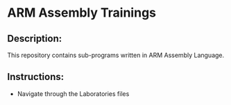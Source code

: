 # ARM Assembly Trainings

## Description:
This repository contains sub-programs written in ARM Assembly Language.

## Instructions:
- Navigate through the Laboratories files
